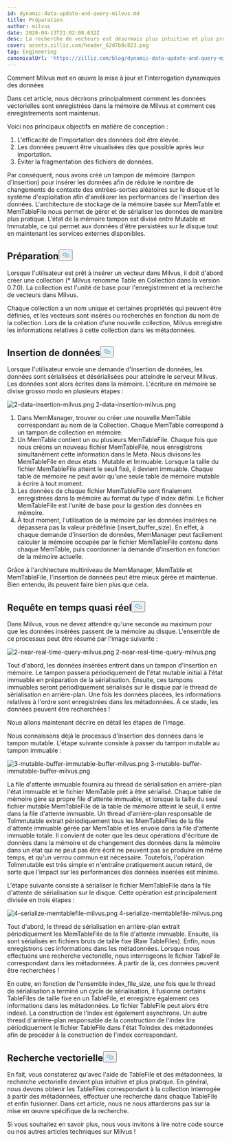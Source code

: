 ```yaml
---
id: dynamic-data-update-and-query-milvus.md
title: Préparation
author: milvus
date: 2020-04-13T21:02:08.632Z
desc: La recherche de vecteurs est désormais plus intuitive et plus pratique
cover: assets.zilliz.com/header_62d7b8c823.png
tag: Engineering
canonicalUrl: 'https://zilliz.com/blog/dynamic-data-update-and-query-milvus'
---
```

<custom-h1>Comment Milvus met en œuvre la mise à jour et l'interrogation dynamiques des données</custom-h1><p>Dans cet article, nous décrirons principalement comment les données vectorielles sont enregistrées dans la mémoire de Milvus et comment ces enregistrements sont maintenus.</p>
<p>Voici nos principaux objectifs en matière de conception :</p>
<ol>
<li>L'efficacité de l'importation des données doit être élevée.</li>
<li>Les données peuvent être visualisées dès que possible après leur importation.</li>
<li>Éviter la fragmentation des fichiers de données.</li>
</ol>
<p>Par conséquent, nous avons créé un tampon de mémoire (tampon d'insertion) pour insérer les données afin de réduire le nombre de changements de contexte des entrées-sorties aléatoires sur le disque et le système d'exploitation afin d'améliorer les performances de l'insertion des données. L'architecture de stockage de la mémoire basée sur MemTable et MemTableFile nous permet de gérer et de sérialiser les données de manière plus pratique. L'état de la mémoire tampon est divisé entre Mutable et Immutable, ce qui permet aux données d'être persistées sur le disque tout en maintenant les services externes disponibles.</p>
<h2 id="Preparation" class="common-anchor-header">Préparation<button data-href="#Preparation" class="anchor-icon" translate="no">
      <svg translate="no"
        aria-hidden="true"
        focusable="false"
        height="20"
        version="1.1"
        viewBox="0 0 16 16"
        width="16"
      >
        <path
          fill="#0092E4"
          fill-rule="evenodd"
          d="M4 9h1v1H4c-1.5 0-3-1.69-3-3.5S2.55 3 4 3h4c1.45 0 3 1.69 3 3.5 0 1.41-.91 2.72-2 3.25V8.59c.58-.45 1-1.27 1-2.09C10 5.22 8.98 4 8 4H4c-.98 0-2 1.22-2 2.5S3 9 4 9zm9-3h-1v1h1c1 0 2 1.22 2 2.5S13.98 12 13 12H9c-.98 0-2-1.22-2-2.5 0-.83.42-1.64 1-2.09V6.25c-1.09.53-2 1.84-2 3.25C6 11.31 7.55 13 9 13h4c1.45 0 3-1.69 3-3.5S14.5 6 13 6z"
        ></path>
      </svg>
    </button></h2><p>Lorsque l'utilisateur est prêt à insérer un vecteur dans Milvus, il doit d'abord créer une collection (* Milvus renomme Table en Collection dans la version 0.7.0). La collection est l'unité de base pour l'enregistrement et la recherche de vecteurs dans Milvus.</p>
<p>Chaque collection a un nom unique et certaines propriétés qui peuvent être définies, et les vecteurs sont insérés ou recherchés en fonction du nom de la collection. Lors de la création d'une nouvelle collection, Milvus enregistre les informations relatives à cette collection dans les métadonnées.</p>
<h2 id="Data-Insertion" class="common-anchor-header">Insertion de données<button data-href="#Data-Insertion" class="anchor-icon" translate="no">
      <svg translate="no"
        aria-hidden="true"
        focusable="false"
        height="20"
        version="1.1"
        viewBox="0 0 16 16"
        width="16"
      >
        <path
          fill="#0092E4"
          fill-rule="evenodd"
          d="M4 9h1v1H4c-1.5 0-3-1.69-3-3.5S2.55 3 4 3h4c1.45 0 3 1.69 3 3.5 0 1.41-.91 2.72-2 3.25V8.59c.58-.45 1-1.27 1-2.09C10 5.22 8.98 4 8 4H4c-.98 0-2 1.22-2 2.5S3 9 4 9zm9-3h-1v1h1c1 0 2 1.22 2 2.5S13.98 12 13 12H9c-.98 0-2-1.22-2-2.5 0-.83.42-1.64 1-2.09V6.25c-1.09.53-2 1.84-2 3.25C6 11.31 7.55 13 9 13h4c1.45 0 3-1.69 3-3.5S14.5 6 13 6z"
        ></path>
      </svg>
    </button></h2><p>Lorsque l'utilisateur envoie une demande d'insertion de données, les données sont sérialisées et désérialisées pour atteindre le serveur Milvus. Les données sont alors écrites dans la mémoire. L'écriture en mémoire se divise grosso modo en plusieurs étapes :</p>
<p>
  
   <span class="img-wrapper"> <img translate="no" src="https://assets.zilliz.com/2_data_insertion_milvus_99448bae50.png" alt="2-data-insertion-milvus.png" class="doc-image" id="2-data-insertion-milvus.png" />
   </span> <span class="img-wrapper"> <span>2-data-insertion-milvus.png</span> </span></p>
<ol>
<li>Dans MemManager, trouver ou créer une nouvelle MemTable correspondant au nom de la Collection. Chaque MemTable correspond à un tampon de collection en mémoire.</li>
<li>Un MemTable contient un ou plusieurs MemTableFile. Chaque fois que nous créons un nouveau fichier MemTableFile, nous enregistrons simultanément cette information dans le Meta. Nous divisons les MemTableFile en deux états : Mutable et Immuable. Lorsque la taille du fichier MemTableFile atteint le seuil fixé, il devient immuable. Chaque table de mémoire ne peut avoir qu'une seule table de mémoire mutable à écrire à tout moment.</li>
<li>Les données de chaque fichier MemTableFile sont finalement enregistrées dans la mémoire au format du type d'index défini. Le fichier MemTableFile est l'unité de base pour la gestion des données en mémoire.</li>
<li>À tout moment, l'utilisation de la mémoire par les données insérées ne dépassera pas la valeur prédéfinie (insert_buffer_size). En effet, à chaque demande d'insertion de données, MemManager peut facilement calculer la mémoire occupée par le fichier MemTableFile contenu dans chaque MemTable, puis coordonner la demande d'insertion en fonction de la mémoire actuelle.</li>
</ol>
<p>Grâce à l'architecture multiniveau de MemManager, MemTable et MemTableFile, l'insertion de données peut être mieux gérée et maintenue. Bien entendu, ils peuvent faire bien plus que cela.</p>
<h2 id="Near-Real-time-Query" class="common-anchor-header">Requête en temps quasi réel<button data-href="#Near-Real-time-Query" class="anchor-icon" translate="no">
      <svg translate="no"
        aria-hidden="true"
        focusable="false"
        height="20"
        version="1.1"
        viewBox="0 0 16 16"
        width="16"
      >
        <path
          fill="#0092E4"
          fill-rule="evenodd"
          d="M4 9h1v1H4c-1.5 0-3-1.69-3-3.5S2.55 3 4 3h4c1.45 0 3 1.69 3 3.5 0 1.41-.91 2.72-2 3.25V8.59c.58-.45 1-1.27 1-2.09C10 5.22 8.98 4 8 4H4c-.98 0-2 1.22-2 2.5S3 9 4 9zm9-3h-1v1h1c1 0 2 1.22 2 2.5S13.98 12 13 12H9c-.98 0-2-1.22-2-2.5 0-.83.42-1.64 1-2.09V6.25c-1.09.53-2 1.84-2 3.25C6 11.31 7.55 13 9 13h4c1.45 0 3-1.69 3-3.5S14.5 6 13 6z"
        ></path>
      </svg>
    </button></h2><p>Dans Milvus, vous ne devez attendre qu'une seconde au maximum pour que les données insérées passent de la mémoire au disque. L'ensemble de ce processus peut être résumé par l'image suivante :</p>
<p>
  
   <span class="img-wrapper"> <img translate="no" src="https://assets.zilliz.com/2_near_real_time_query_milvus_f3cfdd00fb.png" alt="2-near-real-time-query-milvus.png" class="doc-image" id="2-near-real-time-query-milvus.png" />
   </span> <span class="img-wrapper"> <span>2-near-real-time-query-milvus.png</span> </span></p>
<p>Tout d'abord, les données insérées entrent dans un tampon d'insertion en mémoire. Le tampon passera périodiquement de l'état mutable initial à l'état immuable en préparation de la sérialisation. Ensuite, ces tampons immuables seront périodiquement sérialisés sur le disque par le thread de sérialisation en arrière-plan. Une fois les données placées, les informations relatives à l'ordre sont enregistrées dans les métadonnées. À ce stade, les données peuvent être recherchées !</p>
<p>Nous allons maintenant décrire en détail les étapes de l'image.</p>
<p>Nous connaissons déjà le processus d'insertion des données dans le tampon mutable. L'étape suivante consiste à passer du tampon mutable au tampon immuable :</p>
<p>
  
   <span class="img-wrapper"> <img translate="no" src="https://assets.zilliz.com/3_mutable_buffer_immutable_buffer_milvus_282b66c5fe.png" alt="3-mutable-buffer-immutable-buffer-milvus.png" class="doc-image" id="3-mutable-buffer-immutable-buffer-milvus.png" />
   </span> <span class="img-wrapper"> <span>3-mutable-buffer-immutable-buffer-milvus.png</span> </span></p>
<p>La file d'attente immuable fournira au thread de sérialisation en arrière-plan l'état immuable et le fichier MemTable prêt à être sérialisé. Chaque table de mémoire gère sa propre file d'attente immuable, et lorsque la taille du seul fichier mutable MemTableFile de la table de mémoire atteint le seuil, il entre dans la file d'attente immuable. Un thread d'arrière-plan responsable de ToImmutable extrait périodiquement tous les MemTableFiles de la file d'attente immuable gérée par MemTable et les envoie dans la file d'attente immuable totale. Il convient de noter que les deux opérations d'écriture de données dans la mémoire et de changement des données dans la mémoire dans un état qui ne peut pas être écrit ne peuvent pas se produire en même temps, et qu'un verrou commun est nécessaire. Toutefois, l'opération ToImmutable est très simple et n'entraîne pratiquement aucun retard, de sorte que l'impact sur les performances des données insérées est minime.</p>
<p>L'étape suivante consiste à sérialiser le fichier MemTableFile dans la file d'attente de sérialisation sur le disque. Cette opération est principalement divisée en trois étapes :</p>
<p>
  
   <span class="img-wrapper"> <img translate="no" src="https://assets.zilliz.com/4_serialize_memtablefile_milvus_95766abdfb.png" alt="4-serialize-memtablefile-milvus.png" class="doc-image" id="4-serialize-memtablefile-milvus.png" />
   </span> <span class="img-wrapper"> <span>4-serialize-memtablefile-milvus.png</span> </span></p>
<p>Tout d'abord, le thread de sérialisation en arrière-plan extrait périodiquement les MemTableFile de la file d'attente immuable. Ensuite, ils sont sérialisés en fichiers bruts de taille fixe (Raw TableFiles). Enfin, nous enregistrons ces informations dans les métadonnées. Lorsque nous effectuons une recherche vectorielle, nous interrogeons le fichier TableFile correspondant dans les métadonnées. À partir de là, ces données peuvent être recherchées !</p>
<p>En outre, en fonction de l'ensemble index_file_size, une fois que le thread de sérialisation a terminé un cycle de sérialisation, il fusionne certains TableFiles de taille fixe en un TableFile, et enregistre également ces informations dans les métadonnées. Le fichier TableFile peut alors être indexé. La construction de l'index est également asynchrone. Un autre thread d'arrière-plan responsable de la construction de l'index lira périodiquement le fichier TableFile dans l'état ToIndex des métadonnées afin de procéder à la construction de l'index correspondant.</p>
<h2 id="Vector-search" class="common-anchor-header">Recherche vectorielle<button data-href="#Vector-search" class="anchor-icon" translate="no">
      <svg translate="no"
        aria-hidden="true"
        focusable="false"
        height="20"
        version="1.1"
        viewBox="0 0 16 16"
        width="16"
      >
        <path
          fill="#0092E4"
          fill-rule="evenodd"
          d="M4 9h1v1H4c-1.5 0-3-1.69-3-3.5S2.55 3 4 3h4c1.45 0 3 1.69 3 3.5 0 1.41-.91 2.72-2 3.25V8.59c.58-.45 1-1.27 1-2.09C10 5.22 8.98 4 8 4H4c-.98 0-2 1.22-2 2.5S3 9 4 9zm9-3h-1v1h1c1 0 2 1.22 2 2.5S13.98 12 13 12H9c-.98 0-2-1.22-2-2.5 0-.83.42-1.64 1-2.09V6.25c-1.09.53-2 1.84-2 3.25C6 11.31 7.55 13 9 13h4c1.45 0 3-1.69 3-3.5S14.5 6 13 6z"
        ></path>
      </svg>
    </button></h2><p>En fait, vous constaterez qu'avec l'aide de TableFile et des métadonnées, la recherche vectorielle devient plus intuitive et plus pratique. En général, nous devons obtenir les TableFiles correspondant à la collection interrogée à partir des métadonnées, effectuer une recherche dans chaque TableFile et enfin fusionner. Dans cet article, nous ne nous attarderons pas sur la mise en œuvre spécifique de la recherche.</p>
<p>Si vous souhaitez en savoir plus, nous vous invitons à lire notre code source ou nos autres articles techniques sur Milvus !</p>
